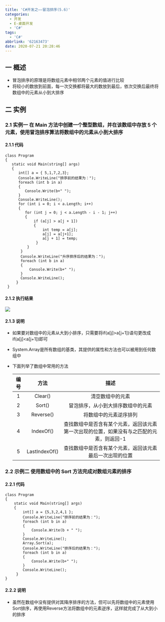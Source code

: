 ```yaml
---
title: 'C#开发之——冒泡排序(5.6)'
categories:
  - 开发
  - E-桌面开发
  - 'C#'
tags:
  - 'C#'
abbrlink: '62163473'
date: 2020-07-21 20:28:46
---
```

## 一 概述

* 冒泡排序的原理是将数组元素中相邻两个元素的值进行比较
* 将较小的数放到前面，每一次交换都将最大的数放到最后，依次交换后最终将数组中的元素从小到大排序

<!--more-->

## 二 实例

###  2.1 实例一 <font size=3> 在 Main 方法中创建一个整型数组，并在该数组中存放 5 个元素，使用冒泡排序算法将数组中的元素从小到大排序 </font>

#### 2.1.1 代码

```
class Program
{
   static void Main(string[] args)
   {
      int[] a = { 5,1,7,2,3};
      Console.WriteLine("排序前的结果为：");
      foreach (int b in a)
      {
         Console.Write(b+" ");
      }
      Console.WriteLine();
      for (int i = 0; i < a.Length; i++)
      {
         for (int j = 0; j < a.Length - i - 1; j++)
         {
             if (a[j] > a[j + 1])
             {
                 int temp = a[j];
                 a[j] = a[j+1];
                 a[j + 1] = temp; 
              }
          }
       }
       Console.WriteLine("升序排序后的结果为：");
       foreach (int b in a)
       {
           Console.Write(b+" ");
       }
       Console.WriteLine();
     }
 }
```

#### 2.1.2 执行结果

![][1]

#### 2.1.3 说明

* 如果要对数组中的元素从大到小排序，只需要将if(a[j]>a[j+1])语句更改成if(a[j]<a[j+1])即可

* System.Array是所有数组的基类，其提供的属性和方法也可以被用到任何数组中

* 下面列举了数组中常用的方法

  | **编号** |   **方法**    |                           **描述**                           |
  | :------: | :-----------: | :----------------------------------------------------------: |
  |    1     |    Clear()    |                       清空数组中的元素                       |
  |    2     |    Sort()     |              冒泡排序，从小到大排序数组中的元素              |
  |    3     |   Reverse()   |                    将数组中的元素逆序排列                    |
  |    4     |   IndexOf()   | 查找数组中是否含有某个元素，返回该元素第一次出现的位置，如果没有与之匹配的元素，则返回-1 |
  |    5     | LastIndexOf() |   查找数组中是否含有某个元素，返回该元素最后一次出现的位置   |

### 2.2 示例二 <font size=3> 使用数组中的 Sort 方法完成对数组元素的排序 </font>

#### 2.2.1 代码

```
class Program
{
    static void Main(string[] args)
    {
        int[] a = {5,3,2,4,1 };
        Console.WriteLine("排序前的结果为：");
        foreach (int b in a)
        {
            Console.Write(b + " ");
        }
        Console.WriteLine();
        Array.Sort(a);
        Console.WriteLine("排序后的结果为：");
        foreach (int b in a)
        {
            Console.Write(b+" ");
        }
        Console.WriteLine();
     }
}
```

#### 2.2.2 说明

* 虽然在数组中没有提供对其降序排序的方法，但可以先将数组中的元素使用Sort排序，再使用Reverse方法将数组中的元素逆序，这样就完成了从大到小的排序

[1]:https://cdn.jsdelivr.net/gh/PGzxc/CDN@master/blog-image/csharp-array-maopao.png